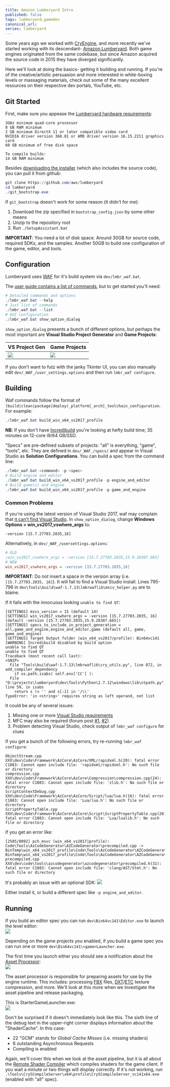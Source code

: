 ```yaml
---
title: Amazon Lumberyard Intro
published: false
tags: lumberyard,gamedev
canonical_url: 
series: lumberyard
---
```


Some years ago we worked with [CryEngine](https://www.cryengine.com), and more recently we've started working with its descendant- [Amazon Lumberyard](https://aws.amazon.com/lumberyard/).  Both game engines originated from the same codebase, but since Amazon acquired the source code in 2015 they have diverged significantly.

Here we'll look at doing the basics- getting it building and running.  If you're of the creative/artistic persuasion and more interested in white-boxing levels or massaging materials, check out some of the many excellent resources on their respective dev portals, YouTube, etc.

## Git Started

First, make sure you appease the [Lumberyard hardware requirements](https://docs.aws.amazon.com/lumberyard/latest/userguide/setting-up-system-requirements.html#required-hardware-for-lumberyard):

    3GHz minimum quad-core processor
    8 GB RAM minimum
    2 GB minimum DirectX 11 or later compatible video card
    NVIDIA driver version 368.81 or AMD driver version 16.15.2211 graphics card
    60 GB minimum of free disk space

    To compile builds:
    14 GB RAM minimum

Besides [downloading the installer](https://aws.amazon.com/lumberyard/) (which also includes the source code), you can pull it from github:
```powershell
git clone https://github.com/aws/lumberyard
cd lumberyard
./git_bootstrap.exe
```

If `git_bootstrap` doesn't work for some reason (it didn't for me):
1. Download the zip specified in `bootstrap_config.json` by some other means
1. Unzip to the repository root
1. Run `./SetupAssistant.bat`

__IMPORTANT__: You need a lot of disk space.  Around 30GB for source code, required SDKs, and the samples.  Another 50GB to build one configuration of the game, editor, and tools.

## Configuration

Lumberyard uses [WAF](https://waf.io/) for it's build system via `dev/lmbr_waf.bat`.

The [user guide contains a list of commands](https://docs.aws.amazon.com/lumberyard/latest/userguide/waf-commands.html), but to get started you'll need:

```powershell
# Detailed commands and options
./lmbr_waf.bat --help
# Just list of commands
./lmbr_waf.bat --list
# GUI configuration
./lmbr_waf.bat show_option_dialog
```

`show_option_dialog` presents a bunch of different options, but perhaps the most important are __Visual Studio Project Generator__ and __Game Projects__:

| VS Project Gen | Game Projects |
|-|-|
| ![](/assets/lmbr_waf_vs_project_gen.png) | ![](/assets/lmbr_waf_game_projects.png) |

If you don't want to futz with the janky Tkinter UI, you can also manually edit `dev/_WAF_/user_settings.options` and then run `lmbr_waf configure`.


## Building

Waf commands follow the format of `(build|clean|package|deploy)_platform[_arch]_toolchain_configuration`.  For example:
```powershell
./lmbr_waf.bat build_win_x64_vs2017_profile
```

__NB__:  If you don't have [Incredibuild](https://www.incredibuild.com) you're looking at hefty build time; 35 minutes on 12-core i9/64 GB/SSD.

"Specs" are pre-defined subsets of projects: "all" is everything, "game", "tools", etc.  They are defined in `dev/_WAF_/specs/` and appear in Visual Studio as __Solution Configurations__.  You can build a spec from the command line:
```powershell
./lmbr_waf.bat <command> -p <spec>
# Build engine and editor
./lmbr_waf.bat build_win_x64_vs2017_profile -p engine_and_editor
# Build game(s) and engine
./lmbr_waf.bat build_win_x64_vs2017_profile -p game_and_engine
```

### Common Problems

If you're using the latest version of Visual Studio 2017, waf may complain that [it can't find Visual Studio](https://forums.awsgametech.com/t/visual-studio-2017-compile-problems/6794).  In `show_option_dialog`, change __Windows Options > win_vs2017_vswhere_args__ to:
```
-version [15.7.27703.2035,16]
```

Alternatively, in `dev/_WAF_/usersettings.options`:
```ini
# OLD
;win_vs2017_vswhere_args = -version [15.7.27703.2035,15.9.28307.665]
# NEW
win_vs2017_vswhere_args = -version [15.7.27703.2035,16]
```

__IMPORTANT__: Do _not_ insert a space in the version array (i.e. `[15.7.27703.2035, 16]`).  It will fail to find a Visual Studio install.  Lines 795-796 in `dev\Tools\build\waf-1.7.13\lmbrwaflib\mscv_helper.py` are to blame.


If it fails with the innocuous looking `unable to find QT`:
```
[SETTINGS] msvs_version = 15 (default 14)
[SETTINGS] win_vs2017_vswhere_args = -version [15.7.27703.2035, 16] (default -version [15.7.27703.2035,15.9.28307.665])                                                            [SETTINGS] specs_to_include_in_project_generation = all,game_and_engine,engine_and_editor,game (default all, game, game_and_engine)
[SETTINGS] Target Output folder (win_x64_vs2017/profile): Bin64vc141
[WARNING] Incredibuild disabled by build option
unable to find QT
unable to find QT
Traceback (most recent call last):
<SNIP>
  File "Tools\build\waf-1.7.13\lmbrwaflib\cry_utils.py", line 872, in add_compiler_dependency
    if os.path.isabs( self.env['CC'] ):
  File "D:\projects\lumberyard\dev\Tools\Python\2.7.12\windows\lib\ntpath.py", line 59, in isabs
    return s != '' and s[:1] in '/\\'
TypeError: 'in <string>' requires string as left operand, not list
```

It could be any of several issues:
1. Missing one or more [Visual Studio requirements](https://docs.aws.amazon.com/lumberyard/latest/userguide/setting-up-system-requirements.html#required-developer-tools-for-lumberyard)
1. MFC may also be required (forum post [#1](https://forums.awsgametech.com/t/building-project-failed-error-executing-waf/4868), [#2](https://forums.awsgametech.com/t/visual-studio-2017-compile-problems/6794))
1. Problem detecting Visual Studio, check output of `lmbr_waf configure` for clues

If you get a bunch of the following errors, try re-running `lmbr_waf configure`:
```
ObjectStream.cpp
XXX\dev\Code\Framework\AzCore\AzCore/XML/rapidxml.h(20): fatal error C1083: Cannot open include file: 'rapidxml/rapidxml.h': No such file or directory
compression.cpp
XXX\dev\Code\Framework\AzCore\AzCore\Compression\compression.cpp(24): fatal error C1083: Cannot open include file: 'zlib.h': No such file or directory
ScriptContextDebug.cpp
XXX\dev\Code\Framework\AzCore\AzCore/Script/lua/lua.h(16): fatal error C1083: Cannot open include file: 'Lua/lua.h': No such file or directory
ScriptPropertyTable.cpp
XXX\dev\Code\Framework\AzCore\AzCore\Script\ScriptPropertyTable.cpp(20): fatal error C1083: Cannot open include file: 'Lua/lualib.h': No such file or directory
```

If you get an error like:
```
[2585/8092] pch_msvc (win_x64_vs2017|profile): Code\Tools\AzCodeGenerator\AZCodeGenerator\precompiled.cpp -> BinTemp\win_x64_vs2017_profile\Code\Tools\AzCodeGenerator\AZCodeGenerator\precompiled.4870660.obj BinTemp\win_x64_vs2017_profile\Code\Tools\AzCodeGenerator\AZCodeGenerator\precompiled.4870660.pch
precompiled.cpp
XXX\dev\code\tools\azcodegenerator\azcodegenerator\precompiled.h(31): fatal error C1083: Cannot open include file: 'clang/AST/Stmt.h': No such file or directory
```

It's probably an issue with an optional SDK:
![](/assets/lmbr_setup_clang.png)

Either install it, or build a different spec like `-p engine_and_editor`.

## Running

If you build an editor spec you can run `dev\Bin64vc141\Editor.exe` to launch the level editor:  
![](/assets/lmbr_editor.png)

Depending on the game projects you enabled, if you build a game spec you can run one or more `dev\Bin64vc141\<game>Launcher.exe`.

The first time you launch either you should see a notification about the [Asset Processor](https://docs.aws.amazon.com/lumberyard/latest/userguide/asset-pipeline-processor.html):  
![](/assets/lmbr_assetproc_notify.png)

The asset processor is responsible for preparing assets for use by the engine runtime.  This includes: processing [FBX](https://en.wikipedia.org/wiki/FBX) files, [DXT](https://en.wikipedia.org/wiki/S3_Texture_Compression)/[ETC](https://en.wikipedia.org/wiki/Ericsson_Texture_Compression) texture compression, and more.  We'll look at this more when we investigate the asset pipeline and release packaging.

This is StarterGameLauncher.exe:  
![](/assets/lmbr_starter_game.png)

Don't be surprised if it doesn't immediately look like this.  The sixth line of the debug text in the upper-right corner displays information about the "ShaderCache".  In this case:
- 22 "GCM" stands for _Global Cache Misses_ (i.e. missing shaders)
- 6 outstanding Asynchronous Requests
- Compiling is enabled

Again, we'll cover this when we look at the asset pipeline, but it is all about the [Remote Shader Compiler](https://docs.aws.amazon.com/lumberyard/latest/userguide/mat-shaders-custom-dev-remote-compiler.html) which compiles shaders for the game client.  If you wait a minute or two things will display correctly.  If it's not working, run `.\Tools\CrySCompileServer\x64\profile\CrySCompileServer_vc141x64.exe` (enabled with "all" spec).
